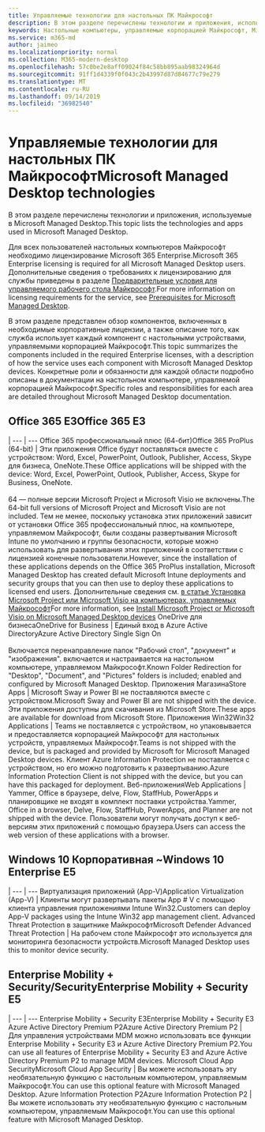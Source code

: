 ```yaml
---
title: Управляемые технологии для настольных ПК Майкрософт
description: В этом разделе перечислены технологии и приложения, используемые в Microsoft Managed Desktop.
keywords: Настольные компьютеры, управляемые корпорацией Майкрософт, Microsoft 365, служба, документация
ms.service: m365-md
author: jaimeo
ms.localizationpriority: normal
ms.collection: M365-modern-desktop
ms.openlocfilehash: 57c0be2e8aff09024f84c58bb895aab98324964d
ms.sourcegitcommit: 91ff1d4339f0f043c2b43997d87d84677c79e279
ms.translationtype: MT
ms.contentlocale: ru-RU
ms.lasthandoff: 09/14/2019
ms.locfileid: "36982540"
---
```

# <a name="microsoft-managed-desktop-technologies"></a><span data-ttu-id="592d8-104">Управляемые технологии для настольных ПК Майкрософт</span><span class="sxs-lookup"><span data-stu-id="592d8-104">Microsoft Managed Desktop technologies</span></span>

<span data-ttu-id="592d8-105">В этом разделе перечислены технологии и приложения, используемые в Microsoft Managed Desktop.</span><span class="sxs-lookup"><span data-stu-id="592d8-105">This topic lists the technologies and apps used in Microsoft Managed Desktop.</span></span>

<!-- Microsoft 365 E5; Device as a Service -->
<!-- in O365 table, standard suite, removed this sentence "Please see the Installation of Project/Visio 64bit Click to Run Addendum for important deployment instructions. -->

<span data-ttu-id="592d8-106">Для всех пользователей настольных компьютеров Майкрософт необходимо лицензирование Microsoft 365 Enterprise.</span><span class="sxs-lookup"><span data-stu-id="592d8-106">Microsoft 365 Enterprise licensing is required for all Microsoft Managed Desktop users.</span></span> <span data-ttu-id="592d8-107">Дополнительные сведения о требованиях к лицензированию для службы приведены в разделе [Предварительные условия для управляемого рабочего стола Майкрософт](../get-ready/prerequisites.md).</span><span class="sxs-lookup"><span data-stu-id="592d8-107">For more information on licensing requirements for the service, see [Prerequisites for Microsoft Managed Desktop](../get-ready/prerequisites.md).</span></span>

<span data-ttu-id="592d8-108">В этом разделе представлен обзор компонентов, включенных в необходимые корпоративные лицензии, а также описание того, как служба использует каждый компонент с настольными устройствами, управляемыми корпорацией Майкрософт.</span><span class="sxs-lookup"><span data-stu-id="592d8-108">This topic summarizes the components included in the required Enterprise licenses, with a description of how the service uses each component with Microsoft Managed Desktop devices.</span></span> <span data-ttu-id="592d8-109">Конкретные роли и обязанности для каждой области подробно описаны в документации на настольном компьютере, управляемой корпорацией Майкрософт.</span><span class="sxs-lookup"><span data-stu-id="592d8-109">Specific roles and responsibilities for each area are detailed throughout Microsoft Managed Desktop documentation.</span></span> 

## <a name="office-365-e3"></a><span data-ttu-id="592d8-110">Office 365 E3</span><span class="sxs-lookup"><span data-stu-id="592d8-110">Office 365 E3</span></span>
 |
 --- | ---
<span data-ttu-id="592d8-111">Office 365 профессиональный плюс (64-бит)</span><span class="sxs-lookup"><span data-stu-id="592d8-111">Office 365 ProPlus (64-bit)</span></span> | <span data-ttu-id="592d8-112">Эти приложения Office будут поставляться вместе с устройством: Word, Excel, PowerPoint, Outlook, Publisher, Access, Skype для бизнеса, OneNote.</span><span class="sxs-lookup"><span data-stu-id="592d8-112">These Office applications will be shipped with the device: Word, Excel, PowerPoint, Outlook, Publisher, Access, Skype for Business, OneNote.</span></span><br><br><span data-ttu-id="592d8-113">64 — полные версии Microsoft Project и Microsoft Visio не включены.</span><span class="sxs-lookup"><span data-stu-id="592d8-113">The 64-bit full versions of Microsoft Project and Microsoft Visio are not included.</span></span> <span data-ttu-id="592d8-114">Тем не менее, поскольку установка этих приложений зависит от установки Office 365 профессиональный плюс, на компьютере, управляемом Майкрософт, были созданы развертывания Microsoft Intune по умолчанию и группы безопасности, которые можно использовать для развертывания этих приложений в соответствии с лицензией конечные пользователи.</span><span class="sxs-lookup"><span data-stu-id="592d8-114">However, since the installation of these applications depends on the Office 365 ProPlus installation, Microsoft Managed Desktop has created default Microsoft Intune deployments and security groups that you can then use to deploy these applications to licensed end users.</span></span> <span data-ttu-id="592d8-115">Дополнительные сведения см. [в статье Установка Microsoft Project или Microsoft Visio на компьютерах, управляемых Майкрософт](../get-started/project-visio.md)</span><span class="sxs-lookup"><span data-stu-id="592d8-115">For more information, see [Install Microsoft Project or Microsoft Visio on Microsoft Managed Desktop devices](../get-started/project-visio.md)</span></span>
<span data-ttu-id="592d8-116">OneDrive для бизнеса</span><span class="sxs-lookup"><span data-stu-id="592d8-116">OneDrive for Business</span></span> | <span data-ttu-id="592d8-117">Единый вход в Azure Active Directory</span><span class="sxs-lookup"><span data-stu-id="592d8-117">Azure Active Directory Single Sign On</span></span> <br><br><span data-ttu-id="592d8-118">Включается перенаправление папок "Рабочий стол", "документ" и "изображения". включается и настраивается на настольном компьютере, управляемом Майкрософт.</span><span class="sxs-lookup"><span data-stu-id="592d8-118">Known Folder Redirection for "Desktop", "Document", and "Pictures" folders is included; enabled and configured by Microsoft Managed Desktop.</span></span> 
<span data-ttu-id="592d8-119">Приложения Магазина</span><span class="sxs-lookup"><span data-stu-id="592d8-119">Store Apps</span></span> |    <span data-ttu-id="592d8-120">Microsoft Sway и Power BI не поставляются вместе с устройством.</span><span class="sxs-lookup"><span data-stu-id="592d8-120">Microsoft Sway and Power BI are not shipped with the device.</span></span> <span data-ttu-id="592d8-121">Эти приложения доступны для скачивания из Microsoft Store.</span><span class="sxs-lookup"><span data-stu-id="592d8-121">These apps are available for download from Microsoft Store.</span></span>
<span data-ttu-id="592d8-122">Приложения Win32</span><span class="sxs-lookup"><span data-stu-id="592d8-122">Win32 Applications</span></span> |    <span data-ttu-id="592d8-123">Teams не поставляется с устройством, но упаковывается и предоставляется корпорацией Майкрософт для настольных устройств, управляемых Майкрософт.</span><span class="sxs-lookup"><span data-stu-id="592d8-123">Teams is not shipped with the device, but is packaged and provided by Microsoft for Microsoft Managed Desktop devices.</span></span> <span data-ttu-id="592d8-124">Клиент Azure Information Protection не поставляется с устройством, но его можно подготовить к развертыванию.</span><span class="sxs-lookup"><span data-stu-id="592d8-124">Azure Information Protection Client is not shipped with the device, but you can have this packaged for deployment.</span></span> 
<span data-ttu-id="592d8-125">Веб-приложения</span><span class="sxs-lookup"><span data-stu-id="592d8-125">Web Applications</span></span> |  <span data-ttu-id="592d8-126">Yammer, Office в браузере, delve, Flow, StaffHub, PowerApps и планировщике не входят в комплект поставки устройства.</span><span class="sxs-lookup"><span data-stu-id="592d8-126">Yammer, Office in a browser, Delve, Flow, StaffHub, PowerApps, and Planner are not shipped with the device.</span></span> <span data-ttu-id="592d8-127">Пользователи могут получать доступ к веб-версиям этих приложений с помощью браузера.</span><span class="sxs-lookup"><span data-stu-id="592d8-127">Users can access the web version of these applications with a browser.</span></span>


## <a name="windows-10-enterprise-e5"></a><span data-ttu-id="592d8-128">Windows 10 Корпоративная ~</span><span class="sxs-lookup"><span data-stu-id="592d8-128">Windows 10 Enterprise E5</span></span>

 |
 --- | ---
<span data-ttu-id="592d8-129">Виртуализация приложений (App-V)</span><span class="sxs-lookup"><span data-stu-id="592d8-129">Application Virtualization (App-V)</span></span> |    <span data-ttu-id="592d8-130">Клиенты могут развертывать пакеты App # V с помощью клиента управления приложениями Intune Win32.</span><span class="sxs-lookup"><span data-stu-id="592d8-130">Customers can deploy App-V packages using the Intune Win32 app management client.</span></span>
<span data-ttu-id="592d8-131">Advanced Threat Protection в защитнике Майкрософт</span><span class="sxs-lookup"><span data-stu-id="592d8-131">Microsoft Defender Advanced Threat Protection</span></span> |  <span data-ttu-id="592d8-132">На рабочем столе Майкрософт это используется для мониторинга безопасности устройств.</span><span class="sxs-lookup"><span data-stu-id="592d8-132">Microsoft Managed Desktop uses this to monitor device security.</span></span> 

## <a name="enterprise-mobility--security-e5"></a><span data-ttu-id="592d8-133">Enterprise Mobility + Security/Security</span><span class="sxs-lookup"><span data-stu-id="592d8-133">Enterprise Mobility + Security E5</span></span>

 |
 --- | ---
<span data-ttu-id="592d8-134">Enterprise Mobility + Security E3</span><span class="sxs-lookup"><span data-stu-id="592d8-134">Enterprise Mobility + Security E3</span></span><br><span data-ttu-id="592d8-135">Azure Active Directory Premium P2</span><span class="sxs-lookup"><span data-stu-id="592d8-135">Azure Active Directory Premium P2</span></span> |    <span data-ttu-id="592d8-136">Для управления устройствами MDM можно использовать все функции Enterprise Mobility + Security E3 и Azure Active Directory Premium P2.</span><span class="sxs-lookup"><span data-stu-id="592d8-136">You can use all features of Enterprise Mobility + Security E3 and Azure Active Directory Premium P2 to manage MDM devices.</span></span>
<span data-ttu-id="592d8-137">Microsoft Cloud App Security</span><span class="sxs-lookup"><span data-stu-id="592d8-137">Microsoft Cloud App Security</span></span> |  <span data-ttu-id="592d8-138">Вы можете использовать эту необязательную функцию с настольным компьютером, управляемым Майкрософт.</span><span class="sxs-lookup"><span data-stu-id="592d8-138">You can use this optional feature with Microsoft Managed Desktop.</span></span>
<span data-ttu-id="592d8-139">Azure Information Protection P2</span><span class="sxs-lookup"><span data-stu-id="592d8-139">Azure Information Protection P2</span></span>  | <span data-ttu-id="592d8-140">Вы можете использовать эту необязательную функцию с настольным компьютером, управляемым Майкрософт.</span><span class="sxs-lookup"><span data-stu-id="592d8-140">You can use this optional feature with Microsoft Managed Desktop.</span></span>
